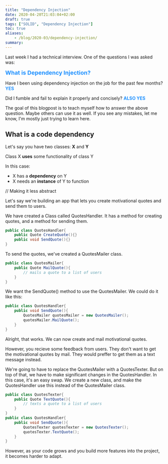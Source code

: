 ```yaml
---
title: "Dependency Injection"
date: 2020-04-20T21:03:04+02:00
draft: true
tags: ["SOLID", "Dependency Injection"]
toc: true
aliases:
    - /blog/2020-03/dependency-injection/
summary: 
---
```


Last week I had a technical interview. One of the questions I was asked was: 

<font size=+1>
<b style="color:DodgerBlue;">
What is Dependency Injection?
</b>
</font>

Have I been using dependency injection on the job for the past few months? <b style="color:DodgerBlue;">YES</b>

Did I fumble and fail to explain it properly and concisely? <b style="color:DodgerBlue;">ALSO YES</b>

The goal of this blogpost is to teach myself how to answer the above question. Maybe others can use it as well.
If you see any mistakes, let me know, I'm mostly just trying to learn here.

## What is a code dependency

Let's say you have two classes: **X** and **Y**

Class X **uses** some functionality of class Y

In this case:
- X has a **dependency** on Y
- X needs an **instance** of Y to function

// Making it less abstract

Let's say we're building an app that lets you create motivational quotes and send them to users.

We have created a Class called QuotesHandler. It has a method for creating quotes, and a method for sending them.
```c#
public class QuotesHandler{
    public Quote CreateQuote(){}
    public void SendQuote(){}
}
```
To send the quotes, we've created a QuotesMailer class.
```c#
public class QuotesMailer{
    public Quote MailQuote(){
        // mails a quote to a list of users
    }
}
```
We want the SendQuote() method to use the QuotesMailer. We could do it like this:
```c#
public class QuotesHandler{
    public void SendQuote(){
        QuotesMailer quotesMailer = new QuotesMailer();
        quotesMailer.MailQuote();
    }
}
```
Alright, that works. We can now create and mail motivational quotes.

However, you recieve some feedback from users. They don't want to get the motivational quotes by mail. They would preffer to get them as a text message instead.

We're going to have to replace the QuotesMailer with a QuotesTexter. But on top of that, we have to make significant changes in the QuotesHandler. In this case, it's an easy swap. We create a new class, and make the QuotesHandler use this instead of the QuotesMailer class.
```c#
public class QuotesTexter{
    public Quote TextQuote(){
        // texts a quote to a list of users
    }
}
public class QuotesHandler{
    public void SendQuote(){
        QuotesTexter quotesTexter = new QuotesTexter();
        quotesTexter.TextQuote();
    }
}
```
However, as your code grows and you build more features into the project, it becomes harder to adapt. 
